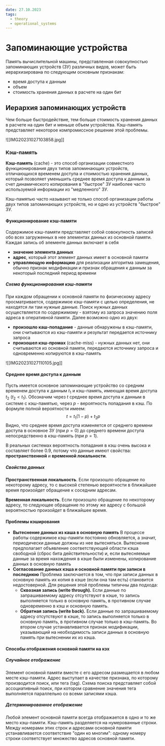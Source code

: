 ```yaml
---
date: 27.10.2023
tags:
  - theory
  - operational_systems
---
```

# Запоминающие устройства
Память вычислительной машины, представленная совокупностью запоминающих устройств (ЗУ) различных видов, может быть иерархизирована по следующим основным признакам:
- время доступа к данным
- объем
- стоимость хранения данных в расчете на один бит

## Иерархия запоминающих устройств
Чем больше быстродействие, тем больше стоимость хранения данных в расчете на один бит и меньше объем устройства. Кэш-память представляет некоторое компромиссное решение этой проблемы.

![[IMG20231027103858.jpg]]

### Кэш-память
**Кэш-память** (cache) - это способ организации совместного функционирования двух типов запоминающих устройств, отличающихся временем доступа и стоимостью хранения данных, который позволяет уменьшить среднее время доступа к данным за счет динамического копирования в "быстрое" ЗУ наиболее часто используемой информации из "медленного" ЗУ.

Кэш-памятью часто называют не только способ организации работы двух типов запоминающих устройств, но и одно из устройств "быстрое" ЗУ.

#### Функционирование кэш-памяти
Содержимое кэш-памяти представляет собой совокупность записей обо всех загруженных в нее элементах данных из основной памяти. Каждая запись об элементе данных включает в себя
- **значение элемента данных**
- **адрес**, который этот элемент данных имеет в основной памяти
- **управляющую информацию** для реализации алгоритма замещения, обычно признак модификации и признак обращения к данным за некоторый последний период времени

##### Схема функционирования кэш-памяти
При каждом обращении к основной памяти по физическому адресу просматривается, содержимое кэш-памяти с целью определения, не находятся ли там нужные данные. Поиск нужных данных осуществляется по содержимому - взятому из запроса значению поля адреса в оперативной памяти. Далее возможно одно из двух:
- **произошло каш-попадание** - данные обнаружены в кэш-памяти, они считываются из кэш-памяти и результат передается источнику запроса
- **произошел кэш-промах** (cache-miss) - нужных данных нет, они считываются из основной памяти, передаются источнику запроса и одновременно копируются в кэш-память

![[IMG20231027110105.jpg]]

#### Среднее время доступа к данным
Пусть имеется основное запоминающие устройство со средним временем доступа к данным $t_1$ и кэш-память, имеющая время доступа $t_2$ ($t_2<t_1$). Обозначим через $t$ среднее время доступа к данным в системе с кэш-памятью, через $р$ - вероятность попадания в кэш. По формуле полной вероятности имеем:
$$t=t_{1}(1-p)+t_{2}p$$
Видно, что среднее время доступа изменяется от среднего времени доступа в основное ЗУ (при $p=0$) до среднего времени доступа непосредственно в кэш-память (при $p=1$).

В реальных системах вероятность попадания в кэш очень высока и составляет более $0.9$, потому что данные имеют свойства: **пространственной** и **временной локальности**.

##### Свойства данных
**Пространственная локальность**. Если произошло обращение по некоторому адресу, то с высокой степенью вероятности в ближайшее время произойдет обращение к соседним адресам.

**Временная локальность**. Если произошло обращение по некоторому адресу, то следующее обращение по этому же адресу с большой вероятностью произойдет в ближайшее время.

#### Проблемы кэширования
- **Вытеснение данных из каша в основную память**
	В процессе работы содержимое кэш-памяти постоянно обновляется, а значит, периодически данные должны из нее вытесняться. Вытеснение предполагает объявление соответствующей области кэша свободной (сброс бита действительности) и, если вытесняемые данные за время нахождения в кэше были изменены, копирование данных в основную память
- **Согласование данных кэша и основной памяти при записи в последнюю**
	Проблема заключается в том, что при записи данных в основную память их копия в кэше (если она там есть) становится недостоверной. Для решения этой проблемы типичны два подхода:
	- **Сквозная запись (write through).**
		Если данные по запрашиваемому адресу отсутствуют в кэше, то запись выполняется только в основную память, в противном случае одновременно в кэш и основную память.
	- **Обратная запись (write back).**
		Если данные по запрашиваемому адресу отсутствуют в кэше, то запись выполняется только в основную память, в противном случае только в кэш-память. Во втором случае устанавливается признак модификации, указывающий на необходимость записи данных в основную память при вытеснении их из кэша.

#### Способы отображения основной памяти на кэх
##### Случайное отображение
Элемент основной памяти вместе с его адресом размещается в любом месте кэш-памяти. Адрес выступает в качестве признака, по которому производится поиск, или тега (tag). Схема поиска представляет собой ассоциативный поиск, при котором сравнение значения тега выполняется параллельно со всеми записями кэша.

##### Детерминированное отображение
Любой элемент основной памяти всегда отображается в одно и то же место кэш-памяти. Кэш-память разделяется на нумерованные строки. Между номерами этих строк и адресами основной памяти устанавливается соответствие "один ко многим": одному номеру строки соответствует множество адресов основной памяти.


